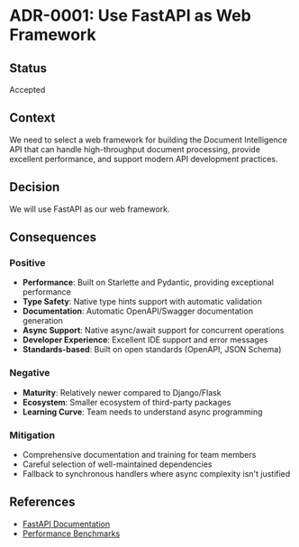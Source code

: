 # ADR-0001: Use FastAPI as Web Framework

## Status
Accepted

## Context
We need to select a web framework for building the Document Intelligence API that can handle high-throughput document processing, provide excellent performance, and support modern API development practices.

## Decision
We will use FastAPI as our web framework.

## Consequences

### Positive
- **Performance**: Built on Starlette and Pydantic, providing exceptional performance
- **Type Safety**: Native type hints support with automatic validation
- **Documentation**: Automatic OpenAPI/Swagger documentation generation
- **Async Support**: Native async/await support for concurrent operations
- **Developer Experience**: Excellent IDE support and error messages
- **Standards-based**: Built on open standards (OpenAPI, JSON Schema)

### Negative
- **Maturity**: Relatively newer compared to Django/Flask
- **Ecosystem**: Smaller ecosystem of third-party packages
- **Learning Curve**: Team needs to understand async programming

### Mitigation
- Comprehensive documentation and training for team members
- Careful selection of well-maintained dependencies
- Fallback to synchronous handlers where async complexity isn't justified

## References
- [FastAPI Documentation](https://fastapi.tiangolo.com/)
- [Performance Benchmarks](https://www.techempower.com/benchmarks/)